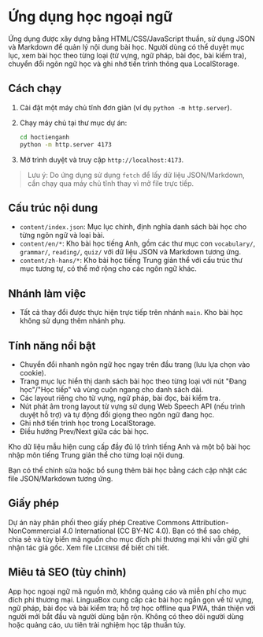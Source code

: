 # Ứng dụng học ngoại ngữ

Ứng dụng được xây dựng bằng HTML/CSS/JavaScript thuần, sử dụng JSON và Markdown để quản lý nội dung bài học. Người dùng có thể duyệt mục lục, xem bài học theo từng loại (từ vựng, ngữ pháp, bài đọc, bài kiểm tra), chuyển đổi ngôn ngữ học và ghi nhớ tiến trình thông qua LocalStorage.

## Cách chạy

1. Cài đặt một máy chủ tĩnh đơn giản (ví dụ `python -m http.server`).
2. Chạy máy chủ tại thư mục dự án:

   ```bash
   cd hoctienganh
   python -m http.server 4173
   ```

3. Mở trình duyệt và truy cập `http://localhost:4173`.

> Lưu ý: Do ứng dụng sử dụng `fetch` để lấy dữ liệu JSON/Markdown, cần chạy qua máy chủ tĩnh thay vì mở file trực tiếp.

## Cấu trúc nội dung

- `content/index.json`: Mục lục chính, định nghĩa danh sách bài học cho từng ngôn ngữ và loại bài.
- `content/en/*`: Kho bài học tiếng Anh, gồm các thư mục con `vocabulary/`, `grammar/`, `reading/`, `quiz/` với dữ liệu JSON và Markdown tương ứng.
- `content/zh-hans/*`: Kho bài học tiếng Trung giản thể với cấu trúc thư mục tương tự, có thể mở rộng cho các ngôn ngữ khác.

## Nhánh làm việc

- Tất cả thay đổi được thực hiện trực tiếp trên nhánh `main`. Kho bài học không sử dụng thêm nhánh phụ.

## Tính năng nổi bật

- Chuyển đổi nhanh ngôn ngữ học ngay trên đầu trang (lưu lựa chọn vào cookie).
- Trang mục lục hiển thị danh sách bài học theo từng loại với nút "Đang học"/"Học tiếp" và vùng cuộn ngang cho danh sách dài.
- Các layout riêng cho từ vựng, ngữ pháp, bài đọc, bài kiểm tra.
- Nút phát âm trong layout từ vựng sử dụng Web Speech API (nếu trình duyệt hỗ trợ) và tự động đổi giọng theo ngôn ngữ đang học.
- Ghi nhớ tiến trình học trong LocalStorage.
- Điều hướng Prev/Next giữa các bài học.

Kho dữ liệu mẫu hiện cung cấp đầy đủ lộ trình tiếng Anh và một bộ bài học nhập môn tiếng Trung giản thể cho từng loại nội dung.

Bạn có thể chỉnh sửa hoặc bổ sung thêm bài học bằng cách cập nhật các file JSON/Markdown tương ứng.

## Giấy phép

Dự án này phân phối theo giấy phép Creative Commons Attribution-NonCommercial 4.0 International (CC BY-NC 4.0). Bạn có thể sao chép, chia sẻ và tùy biến mã nguồn cho mục đích phi thương mại khi vẫn giữ ghi nhận tác giả gốc. Xem file `LICENSE` để biết chi tiết.

## Miêu tả SEO (tùy chỉnh)

App học ngoại ngữ mã nguồn mở, không quảng cáo và miễn phí cho mục đích phi thương mại. LinguaBox cung cấp các bài học ngắn gọn về từ vựng, ngữ pháp, bài đọc và bài kiểm tra; hỗ trợ học offline qua PWA, thân thiện với người mới bắt đầu và người dùng bận rộn. Không có theo dõi người dùng hoặc quảng cáo, ưu tiên trải nghiệm học tập thuần túy.
